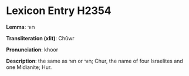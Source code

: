 # Lexicon Entry H2354

**Lemma**: חוּר

**Transliteration (xlit)**: Chûwr

**Pronunciation**: khoor

**Description**:
the same as חוּר or חוּר; Chur, the name of four Israelites and one Midianite; Hur.
